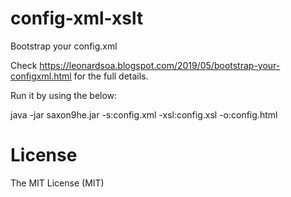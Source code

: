 # config-xml-xslt
Bootstrap your config.xml

Check https://leonardsoa.blogspot.com/2019/05/bootstrap-your-configxml.html for the full details. 

Run it by using the below:

 java -jar saxon9he.jar -s:config.xml -xsl:config.xsl -o:config.html 


# License

The MIT License (MIT)
